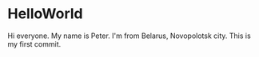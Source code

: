 # HelloWorld

Hi everyone. My name is Peter. I'm from Belarus, Novopolotsk city. This is my first commit.
